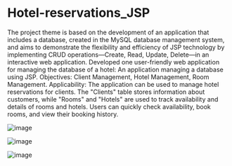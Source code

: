 # Hotel-reservations_JSP
The project theme is based on the development of an application that includes a database, created in the MySQL database management system, and aims to demonstrate the flexibility and efficiency of JSP technology by implementing CRUD operations—Create, Read, Update, Delete—in an interactive web application.
Developed one user-friendly web application for managing the database of a hotel:  An application managing a database using JSP.
Objectives: Client Management, Hotel Management, Room Management. 
Applicability:
The application can be used to manage hotel reservations for clients. The "Clients" table stores information about customers, while "Rooms" and "Hotels" are used to track availability and details of rooms and hotels. Users can quickly check availability, book rooms, and view their booking history.


![image](https://github.com/user-attachments/assets/9fa3c770-85a4-4a36-b4bc-fa2a182d8a54)

![image](https://github.com/user-attachments/assets/9bdaea17-5747-43f6-9b63-c375ed1222c8)

![image](https://github.com/user-attachments/assets/90775188-3326-47fc-bd5f-9a7dc3c98d2a)
